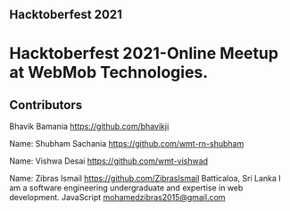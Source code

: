 Hacktoberfest 2021
-------------------------

# Hacktoberfest 2021-Online Meetup at WebMob Technologies.

## Contributors


Bhavik Bamania 
https://github.com/bhavikji

Name: Shubham Sachania
https://github.com/wmt-rn-shubham

Name: Vishwa Desai
https://github.com/wmt-vishwad

Name: Zibras Ismail
https://github.com/ZibrasIsmail
Batticaloa, Sri Lanka
I am a software engineering undergraduate and expertise in web development.
JavaScript
mohamedzibras2015@gmail.com

